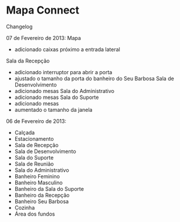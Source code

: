 ﻿Mapa Connect
============

Changelog

07 de Fevereiro de 2013:
Mapa
* adicionado caixas próximo a entrada lateral

Sala da Recepção
- adicionado interruptor para abrir a porta
- ajustado o tamanho da porta do banheiro do Seu Barbosa
Sala de Desenvolvimento
- adicionado mesas
Sala do Administrativo
- adicionado mesas
Sala do Suporte
- adicionado mesas
- aumentado o tamanho da janela


06 de Fevereiro de 2013:

- Calçada
- Estacionamento
- Sala de Recepção
- Sala de Desenvolvimento
- Sala do Suporte
- Sala de Reunião
- Sala do Administrativo
- Banheiro Feminino
- Banheiro Masculino
- Banheiro da Sala do Suporte
- Banheiro da Recepção
- Banheiro Seu Barbosa
- Cozinha
- Área dos fundos